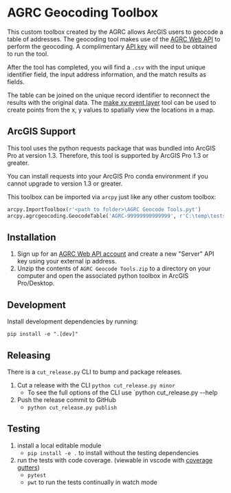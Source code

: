 # AGRC Geocoding Toolbox

This custom toolbox created by the AGRC allows ArcGIS users to geocode a table of addresses. The geocoding tool makes use of the [AGRC Web API](https://api.mapserv.utah.gov/#geocoding) to perform the geocoding. A complimentary [API key](https://developer.mapserv.utah.gov/secure/Home) will need to be obtained to run the tool.

After the tool has completed, you will find a `.csv` with the input unique identifier field, the input address information, and the match results as fields.

The table can be joined on the unique record identifier to reconnect the results with the original data. The [make xy event layer](https://pro.arcgis.com/en/pro-app/tool-reference/data-management/make-xy-event-layer.htm) tool can be used to create points from the x, y values to spatially view the locations in a map.

## ArcGIS Support

This tool uses the python requests package that was bundled into ArcGIS Pro at version 1.3. Therefore, this tool is supported by ArcGIS Pro 1.3 or greater.

You can install requests into your ArcGIS Pro conda environment if you cannot upgrade to version 1.3 or greater.

This toolbox can be imported via `arcpy` just like any other custom toolbox:

```py
arcpy.ImportToolbox(r'<path to folder>\AGRC Geocode Tools.pyt')
arcpy.agrcgeocoding.GeocodeTable('AGRC-99999999999999', r'C:\temp\tests\normal.csv', 'id', 'street', 'zone', r'C:\temp')
```

## Installation

1. Sign up for an [AGRC Web API account](https://developer.mapserv.utah.gov) and create a new "Server" API key using your external ip address.
1. Unzip the contents of `AGRC Geocode Tools.zip` to a directory on your computer and open the associated python toolbox in ArcGIS Pro/Desktop.

## Development

Install development dependencies by running:

```
pip install -e ".[dev]"
```

## Releasing

There is a `cut_release.py` CLI to bump and package releases.

1. Cut a release with the CLI
   `python cut_release.py minor`
   - To see the full options of the CLI use `python cut_release.py --help
1. Push the release commit to GitHub
   - `python cut_release.py publish`

## Testing

1. install a local editable module
   - `pip install -e .` to install without the testing dependencies
1. run the tests with code coverage. (viewable in vscode with [coverage gutters](https://github.com/ryanluker/vscode-coverage-gutters))
   - `pytest`
   - `pwt` to run the tests continually in watch mode
